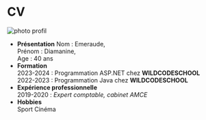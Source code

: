 # CV
![photo profil](https://i.pinimg.com/736x/ba/68/0a/ba680ab58332b9e887dc704c6ed1cebb.jpg)
* **Présentation**
  Nom : Emeraude,  
  Prénom : Diamanine,  
  Age : 40 ans
* **Formation**  
  2023-2024 : Programmation ASP.NET chez **WILDCODESCHOOL**  
  2022-2023 : Programmation Java chez **WILDCODESCHOOL**  
* **Expérience professionnelle**  
  2019-2020 : _Expert comptable, cabinet AMCE_  
* **Hobbies**  
  Sport
  Cinéma

